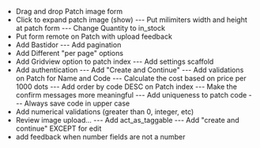 * Drag and drop Patch image form
* Click to expand patch image (show)
--- Put milimiters width and height at patch form
--- Change Quantity to in_stock
* Put form remote on Patch with upload feedback
* Add Bastidor
--- Add pagination
* Add Different "per page" options
* Add Gridview option to patch index
--- Add settings scaffold
* Add authentication
--- Add "Create and Continue"
--- Add validations on Patch for Name and Code
--- Calculate the cost based on price per 1000 dots
--- Add order by code DESC on Patch index
--- Make the confirm messages more meaningful
--- Add uniqueness to patch code
--- Always save code in upper case
* Add numerical validations (greater than 0, integer, etc)
* Review image upload...
--- Add act_as_taggable
--- Add "create and continue" EXCEPT for edit
* add feedback when number fields are not a number